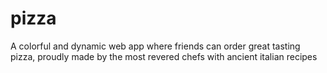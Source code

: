 # pizza
A colorful and dynamic web app where friends can order great tasting pizza, proudly made by the most revered chefs with ancient italian recipes
